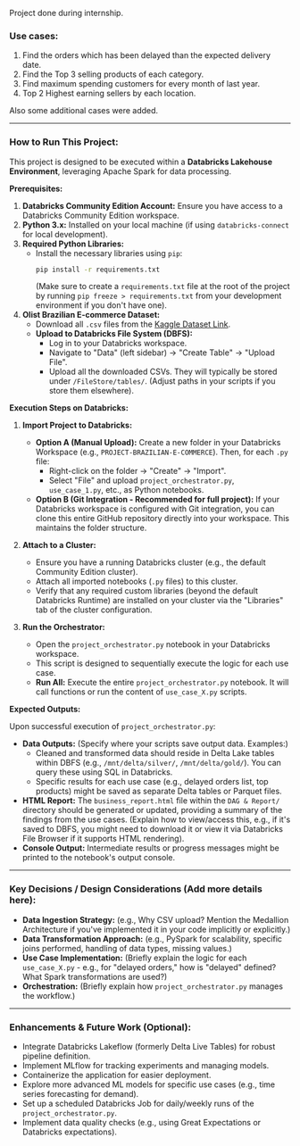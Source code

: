 Project done during internship. 
###   Use cases:
1. Find the orders which has been delayed than the expected delivery date. 
2. Find the Top 3 selling products of each category.
3. Find maximum spending customers for every month of last year.
4. Top 2 Highest earning sellers by each location.

Also some additional cases were added.


---

### How to Run This Project:

This project is designed to be executed within a **Databricks Lakehouse Environment**, leveraging Apache Spark for data processing.

**Prerequisites:**

1.  **Databricks Community Edition Account:** Ensure you have access to a Databricks Community Edition workspace.
2.  **Python 3.x:** Installed on your local machine (if using `databricks-connect` for local development).
3.  **Required Python Libraries:**
    * Install the necessary libraries using `pip`:
        ```bash
        pip install -r requirements.txt
        ```
        (Make sure to create a `requirements.txt` file at the root of the project by running `pip freeze > requirements.txt` from your development environment if you don't have one).
4.  **Olist Brazilian E-commerce Dataset:**
    * Download all `.csv` files from the [Kaggle Dataset Link](https://www.kaggle.com/datasets/olistbr/brazilian-ecommerce).
    * **Upload to Databricks File System (DBFS):**
        * Log in to your Databricks workspace.
        * Navigate to "Data" (left sidebar) -> "Create Table" -> "Upload File".
        * Upload all the downloaded CSVs. They will typically be stored under `/FileStore/tables/`. (Adjust paths in your scripts if you store them elsewhere).

**Execution Steps on Databricks:**

1.  **Import Project to Databricks:**
    * **Option A (Manual Upload):** Create a new folder in your Databricks Workspace (e.g., `PROJECT-BRAZILIAN-E-COMMERCE`). Then, for each `.py` file:
        * Right-click on the folder -> "Create" -> "Import".
        * Select "File" and upload `project_orchestrator.py`, `use_case_1.py`, etc., as Python notebooks.
    * **Option B (Git Integration - Recommended for full project):** If your Databricks workspace is configured with Git integration, you can clone this entire GitHub repository directly into your workspace. This maintains the folder structure.

2.  **Attach to a Cluster:**
    * Ensure you have a running Databricks cluster (e.g., the default Community Edition cluster).
    * Attach all imported notebooks (`.py` files) to this cluster.
    * Verify that any required custom libraries (beyond the default Databricks Runtime) are installed on your cluster via the "Libraries" tab of the cluster configuration.

3.  **Run the Orchestrator:**
    * Open the `project_orchestrator.py` notebook in your Databricks workspace.
    * This script is designed to sequentially execute the logic for each use case.
    * **Run All:** Execute the entire `project_orchestrator.py` notebook. It will call functions or run the content of `use_case_X.py` scripts.

**Expected Outputs:**

Upon successful execution of `project_orchestrator.py`:

* **Data Outputs:** (Specify where your scripts save output data. Examples:)
    * Cleaned and transformed data should reside in Delta Lake tables within DBFS (e.g., `/mnt/delta/silver/`, `/mnt/delta/gold/`). You can query these using SQL in Databricks.
    * Specific results for each use case (e.g., delayed orders list, top products) might be saved as separate Delta tables or Parquet files.
* **HTML Report:** The `business_report.html` file within the `DAG & Report/` directory should be generated or updated, providing a summary of the findings from the use cases. (Explain how to view/access this, e.g., if it's saved to DBFS, you might need to download it or view it via Databricks File Browser if it supports HTML rendering).
* **Console Output:** Intermediate results or progress messages might be printed to the notebook's output console.

---

### Key Decisions / Design Considerations (Add more details here):

* **Data Ingestion Strategy:** (e.g., Why CSV upload? Mention the Medallion Architecture if you've implemented it in your code implicitly or explicitly.)
* **Data Transformation Approach:** (e.g., PySpark for scalability, specific joins performed, handling of data types, missing values.)
* **Use Case Implementation:** (Briefly explain the logic for each `use_case_X.py` - e.g., for "delayed orders," how is "delayed" defined? What Spark transformations are used?)
* **Orchestration:** (Briefly explain how `project_orchestrator.py` manages the workflow.)

---

### Enhancements & Future Work (Optional):

* Integrate Databricks Lakeflow (formerly Delta Live Tables) for robust pipeline definition.
* Implement MLflow for tracking experiments and managing models.
* Containerize the application for easier deployment.
* Explore more advanced ML models for specific use cases (e.g., time series forecasting for demand).
* Set up a scheduled Databricks Job for daily/weekly runs of the `project_orchestrator.py`.
* Implement data quality checks (e.g., using Great Expectations or Databricks expectations).

